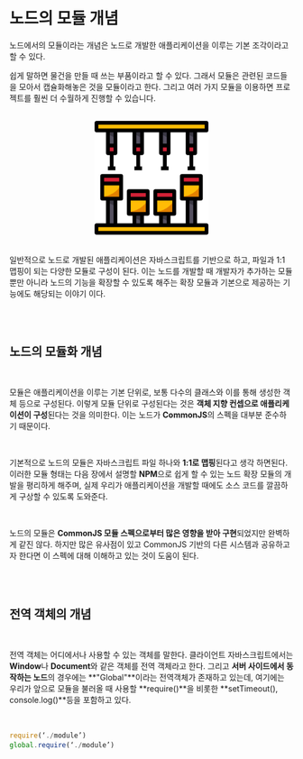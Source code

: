 # 노드의 모듈 개념

노드에서의 모듈이라는 개념은 노드로 개발한 애플리케이션을 이루는 기본 조각이라고 할 수 있다.

쉽게 말하면 물건을 만들 때 쓰는 부품이라고 할 수 있다. 그래서 모듈은 관련된 코드들을 모아서 캡슐화해놓은 것을 모듈이라고 한다. 그리고 여러 가지 모듈을 이용하면 프로젝트를 훨씬 더 수월하게 진행할 수 있습니다.

<br>

<div align="center">
    <img src = "img/module.png" width = "40%" >
</div>

<br>

일반적으로 노드로 개발된 애플리케이션은 자바스크립트를 기반으로 하고, 파일과 1:1 맵핑이 되는 다양한 모듈로 구성이 된다. 이는 노드를 개발할 때 개발자가 추가하는 모듈뿐만 아니라 노드의 기능을 확장할 수 있도록 해주는 확장 모듈과 기본으로 제공하는 기능에도 해당되는 이야기 이다.

<br><br>


## 노드의 모듈화 개념

<br>

모듈은 애플리케이션을 이루는 기본 단위로, 보통 다수의 클래스와 이를 통해 생성한 객체 등으로 구성된다. 이렇게 모듈 단위로 구성된다는 것은 **객체 지향 컨셉으로 애플리케이션이 구성**된다는 것을 의미한다. 이는 노드가 **CommonJS**의 스펙을 대부분 준수하기 때문이다.

<br>

기본적으로 노드의 모듈은 자바스크립트 파일 하나와 **1:1로 맵핑**된다고 생각 하면된다. 이러한 모듈 형태는 다음 장에서 설명할 **NPM**으로 쉽게 할 수 있는 노드 확장 모듈의 개발을 평리하게 해주며, 실제 우리가 애플리케이션을 개발할 때에도 소스 코드를 깔끔하게 구상할 수 있도록 도와준다.

<br>

노드의 모듈은 **CommonJS 모듈 스펙으로부터 많은 영향을 받아 구현**되었지만 완벽하게 같진 않다. 하지만 많은 유사점이 있고 CommonJS 기반의 다른 시스템과 공유하고자 한다면 이 스펙에 대해 이해하고 있는 것이 도움이 된다.

<br><br>

## 전역 객체의 개념

<br>

전역 객체는 어디에서나 사용할 수 있는 객체를 말한다. 클라이언트 자바스크립트에서는 **Window**나 **Document**와 같은 객체를 전역 객체라고 한다.
그리고 **서버 사이드에서 동작하는 노드**의 경우에는 **"Global"**이라는 전역객체가 존재하고 있는데, 여기에는 우리가 앞으로 모듈을 불러올 때 사용할 **require()**을 비롯한 **setTimeout(), console.log()**등을 포함하고 있다.

<br>

```JavaScript
require(‘./module’)
global.require(‘./module’)
```

<br>



